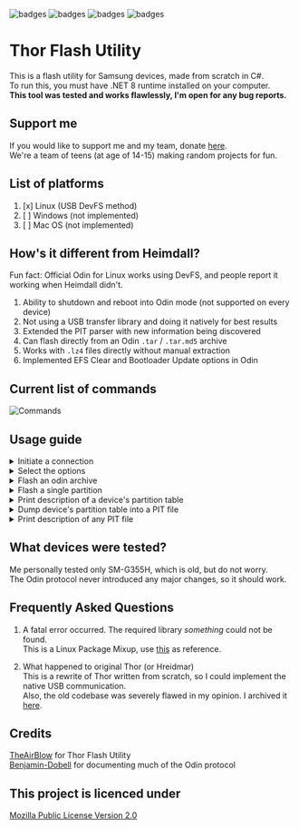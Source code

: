 ![badges](https://img.shields.io/github/contributors/Samsung-Loki/Thor.svg)
![badges](https://img.shields.io/github/forks/Samsung-Loki/Thor.svg)
![badges](https://img.shields.io/github/stars/Samsung-Loki/Thor.svg)
![badges](https://img.shields.io/github/issues/Samsung-Loki/Thor.svg)
# Thor Flash Utility
This is a flash utility for Samsung devices, made from scratch in C#. \
To run this, you must have .NET 8 runtime installed on your computer. \
**This tool was tested and works flawlessly, I'm open for any bug reports.**

## Support me
If you would like to support me and my team, donate [here](https://ko-fi.com/sussydev). \
We're a team of teens (at age of 14-15) making random projects for fun.

## List of platforms
1) [x] Linux (USB DevFS method)
2) [ ] Windows (not implemented)
3) [ ] Mac OS (not implemented)

## How's it different from Heimdall?
Fun fact: Official Odin for Linux works using DevFS, and people report it working when Heimdall didn't.
1) Ability to shutdown and reboot into Odin mode (not supported on every device)
3) Not using a USB transfer library and doing it natively for best results
4) Extended the PIT parser with new information being discovered
5) Can flash directly from an Odin `.tar` / `.tar.md5` archive
6) Works with `.lz4` files directly without manual extraction
5) Implemented EFS Clear and Bootloader Update options in Odin

## Current list of commands
![Commands](https://github.com/Samsung-Loki/Thor/assets/68467762/01526ec4-ff64-4308-8ff4-46af9e5aa0c1)

## Usage guide
<details>
  <summary>Initiate a connection</summary>
  <br>
  <img src="https://github.com/Samsung-Loki/Thor/assets/68467762/a98b9ff7-4346-4d64-9783-c22ba6a5a709"/>
</details>
<details>
  <summary>Select the options</summary>
  <br>
  <img src="https://github.com/Samsung-Loki/Thor/assets/68467762/6d93c907-d548-4637-a473-4a2eb7793dbc"/>
</details>
<details>
  <summary>Flash an odin archive</summary>
  <br>
  <video src="https://github.com/Samsung-Loki/Thor/assets/68467762/cb32aadb-c01c-474e-9d31-5fd6e704b846"/>
</details>
<details>
  <summary>Flash a single partition</summary>
  <br>
  <video src="https://github.com/Samsung-Loki/Thor/assets/68467762/f8f7e1dc-8c14-44c0-aaa7-85cf0c5cd024"/>
</details>
<details>
  <summary>Print description of a device's partition table</summary>
  <br>
  <video src="https://github.com/Samsung-Loki/Thor/assets/68467762/0e1a3335-71ea-45e7-bbcd-a61a553f4943"/>
</details>
<details>
  <summary>Dump device's partition table into a PIT file</summary>
  <br>
  <video src="https://github.com/Samsung-Loki/Thor/assets/68467762/ef6a5a67-c902-4af1-8de8-b5bbe4a3e9ef"/>
</details>
<details>
  <summary>Print description of any PIT file</summary>
  <br>
  <video src="https://github.com/Samsung-Loki/Thor/assets/68467762/4d4f3ccc-380a-4557-93fa-a2cc1ee698bc"/>
</details>

## What devices were tested?
Me personally tested only SM-G355H, which is old, but do not worry. \
The Odin protocol never introduced any major changes, so it should work.

## Frequently Asked Questions
1) A fatal error occurred. The required library *something* could not be found. \
This is a Linux Package Mixup, use [this](https://github.com/Samsung-Loki/LegacyThor/issues/5) as reference.

2) What happened to original Thor (or Hreidmar) \
This is a rewrite of Thor written from scratch, so I could implement the native USB communication. \
Also, the old codebase was severely flawed in my opinion. I archived it [here](https://github.com/Samsung-Loki/LegacyThor/).

## Credits
[TheAirBlow](https://github.com/theairblow) for Thor Flash Utility \
[Benjamin-Dobell](https://github.com/Benjamin-Dobell) for documenting much of the Odin protocol

## This project is licenced under
[Mozilla Public License Version 2.0](https://github.com/Samsung-Loki/Thor/blob/main/LICENCE)
